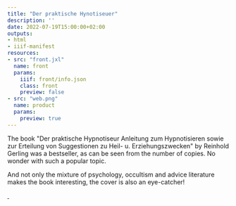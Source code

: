 ```yaml
---
title: "Der praktische Hynotiseuer"
description: ''
date: 2022-07-19T15:00:00+02:00
outputs:
- html
- iiif-manifest
resources:
- src: "front.jxl"
  name: front
  params:
    iiif: front/info.json
    class: front
    preview: false
- src: "web.png"
  name: product
  params:
    preview: true
---
```

The book "Der praktische Hypnotiseur Anleitung zum Hypnotisieren sowie zur Erteilung von Suggestionen zu Heil- u. Erziehungszwecken" by Reinhold Gerling was a bestseller, as can be seen from the number of copies. No wonder with such a popular topic.

And not only the mixture of psychology, occultism and advice literature makes the book interesting, the cover is also an eye-catcher!

<a class="worldcat" href="https://worldcat.org/de/title/695335268">&nbsp;</a>
